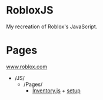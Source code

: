 # RobloxJS
My recreation of Roblox's JavaScript.

# Pages

www.roblox.com
   - /JS/
     - /Pages/
       - [Inventory.js](/Js/Pages/Inventory.js) + [setup](/Js/Pages/Inventory-setup.md)
